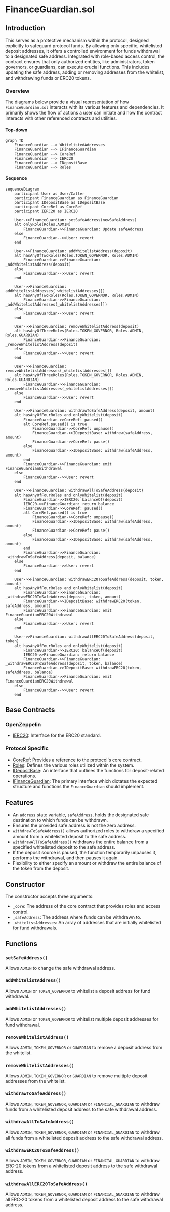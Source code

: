 # FinanceGuardian.sol

## Introduction
This serves as a protective mechanism within the protocol, designed explicitly to safeguard protocol funds. By allowing only specific, whitelisted deposit addresses, it offers a controlled environment for funds withdrawal to a designated safe address. Integrated with role-based access control, the contract ensures that only authorized entities, like administrators, token governors, or guardians, can execute crucial functions. This includes updating the safe address, adding or removing addresses from the whitelist, and withdrawing funds or ERC20 tokens.

### Overview
The diagrams below provide a visual representation of how `FinanceGuardian.sol` interacts with its various features and dependencies. It primarily shows the flow of actions a user can initiate and how the contract interacts with other referenced contracts and utilities.

#### Top-down
```mermaid
graph TD
    FinanceGuardian --> WhitelistedAddresses
    FinanceGuardian --> IFinanceGuardian
    FinanceGuardian --> CoreRef
    FinanceGuardian --> IERC20
    FinanceGuardian --> IDepositBase
    FinanceGuardian --> Roles
```

#### Sequence
```mermaid
sequenceDiagram
    participant User as User/Caller
    participant FinanceGuardian as FinanceGuardian
    participant IDepositBase as IDepositBase
    participant CoreRef as CoreRef
    participant IERC20 as IERC20

    User->>FinanceGuardian: setSafeAddress(newSafeAddress)
    alt onlyRole(Roles.ADMIN)
        FinanceGuardian->>FinanceGuardian: Update safeAddress
    else
        FinanceGuardian-->>User: revert
    end

    User->>FinanceGuardian: addWhitelistAddress(deposit)
    alt hasAnyOfTwoRoles(Roles.TOKEN_GOVERNOR, Roles.ADMIN)
        FinanceGuardian->>FinanceGuardian: _addWhitelistAddress(deposit)
    else
        FinanceGuardian-->>User: revert
    end

    User->>FinanceGuardian: addWhitelistAddresses(_whitelistAddresses[])
    alt hasAnyOfTwoRoles(Roles.TOKEN_GOVERNOR, Roles.ADMIN)
        FinanceGuardian->>FinanceGuardian: _addWhitelistAddresses(_whitelistAddresses[])
    else
        FinanceGuardian-->>User: revert
    end

    User->>FinanceGuardian: removeWhitelistAddress(deposit)
    alt hasAnyOfThreeRoles(Roles.TOKEN_GOVERNOR, Roles.ADMIN, Roles.GUARDIAN)
        FinanceGuardian->>FinanceGuardian: _removeWhitelistAddress(deposit)
    else
        FinanceGuardian-->>User: revert
    end

    User->>FinanceGuardian: removeWhitelistAddresses(_whitelistAddresses[])
    alt hasAnyOfThreeRoles(Roles.TOKEN_GOVERNOR, Roles.ADMIN, Roles.GUARDIAN)
        FinanceGuardian->>FinanceGuardian: _removeWhitelistAddresses(_whitelistAddresses[])
    else
        FinanceGuardian-->>User: revert
    end

    User->>FinanceGuardian: withdrawToSafeAddress(deposit, amount)
    alt hasAnyOfFourRoles and onlyWhitelist(deposit)
        FinanceGuardian->>CoreRef: paused()
        alt CoreRef.paused() is true
            FinanceGuardian->>CoreRef: unpause()
            FinanceGuardian->>IDepositBase: withdraw(safeAddress, amount)
            FinanceGuardian->>CoreRef: pause()
        else
            FinanceGuardian->>IDepositBase: withdraw(safeAddress, amount)
        end
        FinanceGuardian->>FinanceGuardian: emit FinanceGuardianWithdrawal
    else
        FinanceGuardian-->>User: revert
    end

    User->>FinanceGuardian: withdrawAllToSafeAddress(deposit)
    alt hasAnyOfFourRoles and onlyWhitelist(deposit)
        FinanceGuardian->>IERC20: balanceOf(deposit)
        IERC20->>FinanceGuardian: return balance
        FinanceGuardian->>CoreRef: paused()
        alt CoreRef.paused() is true
            FinanceGuardian->>CoreRef: unpause()
            FinanceGuardian->>IDepositBase: withdraw(safeAddress, amount)
            FinanceGuardian->>CoreRef: pause()
        else
            FinanceGuardian->>IDepositBase: withdraw(safeAddress, amount)
        end
        FinanceGuardian->>FinanceGuardian: _withdrawToSafeAddress(deposit, balance)
    else
        FinanceGuardian-->>User: revert
    end

    User->>FinanceGuardian: withdrawERC20ToSafeAddress(deposit, token, amount)
    alt hasAnyOfFourRoles and onlyWhitelist(deposit)
        FinanceGuardian->>FinanceGuardian: _withdrawERC20ToSafeAddress(deposit, token, amount)
        FinanceGuardian->>IDepositBase: withdrawERC20(token, safeAddress, amount)
        FinanceGuardian->>FinanceGuardian: emit FinanceGuardianERC20Withdrawal
    else
        FinanceGuardian-->>User: revert
    end

    User->>FinanceGuardian: withdrawAllERC20ToSafeAddress(deposit, token)
    alt hasAnyOfFourRoles and onlyWhitelist(deposit)
        FinanceGuardian->>IERC20: balanceOf(deposit)
        IERC20->>FinanceGuardian: return balance
        FinanceGuardian->>FinanceGuardian: _withdrawERC20ToSafeAddress(deposit, token, balance)
        FinanceGuardian->>IDepositBase: withdrawERC20(token, safeAddress, balance)
        FinanceGuardian->>FinanceGuardian: emit FinanceGuardianERC20Withdrawal
    else
        FinanceGuardian-->>User: revert
    end
```

## Base Contracts
### OpenZeppelin
- [IERC20](https://github.com/OpenZeppelin/openzeppelin-contracts/blob/master/contracts/token/ERC20/IERC20.sol): Interface for the ERC20 standard.
### Protocol Specific
- [CoreRef](https://github.com/ZTX-Foundation/tuxedo/blob/develop/src/refs/CoreRef.sol): Provides a reference to the protocol's core contract.
- [Roles](https://github.com/ZTX-Foundation/tuxedo/blob/develop/src/core/Roles.sol): Defines the various roles utilized within the system.
- [IDepositBase](https://github.com/ZTX-Foundation/tuxedo/blob/develop/src/finance/IDepositBase.sol): An interface that outlines the functions for deposit-related operations.
- [IFinanceGuardian](https://github.com/ZTX-Foundation/tuxedo/blob/develop/src/finance/IFinanceGuardian.sol): The primary interface which dictates the expected structure and functions the `FinanceGuardian` should implement.

## Features
- An `address` state variable, `safeAddress`, holds the designated safe destination to which funds can be withdrawn.
- Ensures the provided safe address is not the zero address.
- `withdrawToSafeAddress()` allows authorized roles to withdraw a specified amount from a whitelisted deposit to the safe address.
- `withdrawAllToSafeAddress()` withdraws the entire balance from a specified whitelisted deposit to the safe address.
- If the deposit source is paused, the function temporarily unpauses it, performs the withdrawal, and then pauses it again.
- Flexibility to either specify an amount or withdraw the entire balance of the token from the deposit.

## Constructor
The constructor accepts three arguments:

- `_core`: The address of the core contract that provides roles and access control.
- `_safeAddress`: The address where funds can be withdrawn to.
- `_whitelistAddresses`: An array of addresses that are initially whitelisted for fund withdrawals.

## Functions
### `setSafeAddress()`
Allows `ADMIN` to change the safe withdrawal address.

### `addWhitelistAddress()`
Allows `ADMIN` or `TOKEN_GOVERNOR` to whitelist a deposit address for fund withdrawal.

### `addWhitelistAddresses()`
Allows `ADMIN` or `TOKEN_GOVERNOR` to whitelist multiple deposit addresses for fund withdrawal.

### `removeWhitelistAddress()`
Allows `ADMIN`, `TOKEN_GOVERNOR` or `GUARDIAN` to remove a deposit address from the whitelist.

### `removeWhitelistAddresses()`
Allows `ADMIN`, `TOKEN_GOVERNOR` or `GUARDIAN` to remove multiple deposit addresses from the whitelist.

### `withdrawToSafeAddress()`
Allows `ADMIN`, `TOKEN_GOVERNOR`, `GUARDIAN` or `FINANCIAL_GUARDIAN` to withdraw funds from a whitelisted deposit address to the safe withdrawal address.

### `withdrawAllToSafeAddress()`
Allows `ADMIN`, `TOKEN_GOVERNOR`, `GUARDIAN` or `FINANCIAL_GUARDIAN` to withdraw all funds from a whitelisted deposit address to the safe withdrawal address.

### `withdrawERC20ToSafeAddress()`
Allows `ADMIN`, `TOKEN_GOVERNOR`, `GUARDIAN` or `FINANCIAL_GUARDIAN` to withdraw ERC-20 tokens from a whitelisted deposit address to the safe withdrawal address.

### `withdrawAllERC20ToSafeAddress()`
Allows `ADMIN`, `TOKEN_GOVERNOR`, `GUARDIAN` or `FINANCIAL_GUARDIAN` to withdraw all ERC-20 tokens from a whitelisted deposit address to the safe withdrawal address.
